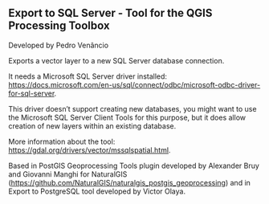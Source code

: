 Export to SQL Server - Tool for the QGIS Processing Toolbox
--------------------------------------

Developed by Pedro Venâncio

Exports a vector layer to a new SQL Server database connection. 

It needs a Microsoft SQL Server driver installed: https://docs.microsoft.com/en-us/sql/connect/odbc/microsoft-odbc-driver-for-sql-server. 

This driver doesn’t support creating new databases, you might want to use the Microsoft SQL Server Client Tools for this purpose, but it does allow creation of new layers within an existing database.

More information about the tool: https://gdal.org/drivers/vector/mssqlspatial.html.

Based in PostGIS Geoprocessing Tools plugin developed by Alexander Bruy and Giovanni Manghi for NaturalGIS (https://github.com/NaturalGIS/naturalgis_postgis_geoprocessing) and in Export to PostgreSQL tool developed by Victor Olaya.
